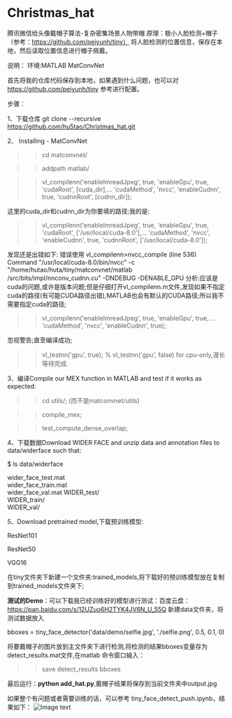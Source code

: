 # Christmas_hat
腾讯微信给头像戴帽子算法-复杂密集场景人物带帽
原理：极小人脸检测+帽子（参考：https://github.com/peiyunh/tiny） 将人脸检测的位置信息，保存在本地，然后读取位置信息进行帽子佩戴。

说明：
  环境:MATLAB MatConvNet
  
  首先将我的仓库代码保存到本地，如果遇到什么问题，也可以对 https://github.com/peiyunh/tiny 参考进行配置。

步骤：

1、下载仓库 git clone --recursive https://github.com/hu5tao/Christmas_hat.git

2、 Installing - MatConvNet 
  >>cd matconvnet/
  
  >>addpath matlab/

  >>vl_compilenn('enableImreadJpeg', true, 'enableGpu', true, 'cudaRoot', [cuda_dir],...
            'cudaMethod', 'nvcc', 'enableCudnn', true, 'cudnnRoot', [cudnn_dir]);
            
  这里的cuda_dir和cudnn_dir为你要填的路径;我的是:
  
  >>vl_compilenn('enableImreadJpeg', true, 'enableGpu', true, 'cudaRoot', ['/usr/local/cuda-8.0'],...
            'cudaMethod', 'nvcc', 'enableCudnn', true, 'cudnnRoot', ['/usr/local/cuda-8.0']);
						
  发现还是出错如下:
    错误使用 vl_compilenn>nvcc_compile (line 536) Command "/usr/local/cuda-8.0/bin/nvcc" -c "/home/hutao/huta/tiny/matconvnet/matlab  /src/bits/impl/nnconv_cudnn.cu" -DNDEBUG -DENABLE_GPU
  分析:应该是cuda的问题,或许是版本问题;但是仔细打开vl_compilenn.m文件,发现如果不指定cuda的路径(有可能CUDA路径出错),MATLAB也会有默认的CUDA路径;所以我不需要指定cuda的路径;
  
  >>vl_compilenn('enableImreadJpeg', true, 'enableGpu', true, ...
            'cudaMethod', 'nvcc', 'enableCudnn', true);
	    
  忽视警告;直至编译成功;

  >> vl_testnn('gpu', true);  % vl_testnn('gpu', false) for cpu-only,漫长等待完成.
  
3、编译Compile our MEX function in MATLAB and test if it works as expected:

  >>cd utils/;  (而不是matconvnet/utils)
  
  >> compile_mex;
  
  >> test_compute_dense_overlap;
  
4、下载数据Download WIDER FACE and unzip data and annotation files to data/widerface such that:

  $ ls data/widerface
  
  wider_face_test.mat   
  wider_face_train.mat    
  wider_face_val.mat
  WIDER_test/          
  WIDER_train/            
  WIDER_val/
  
5、Download pretrained model,下载预训练模型:

  ResNet101
  
  ResNet50
  
  VGG16
  
  在tiny文件夹下新建一个文件夹:trained_models,将下载好的预训练模型放在复制到trained_models文件夹下;
  
**测试的Demo**：可以下载我已经训练好的模型进行测试：百度云盘：https://pan.baidu.com/s/12UZuo6H2TYK4JV6N_U_55Q 新建data文件夹，将测试数据放入
  
  bboxes = tiny_face_detector('data/demo/selfie.jpg', './selfie.png', 0.5, 0.1, 0)

将要戴帽子的图片放到主文件夹下进行检测,将检测的结果bboxes变量存为detect_results.mat文件,在matlab 命令窗口输入：

  >>save detect_results bboxes
  
最后运行：**python add_hat.py**,戴帽子结果将保存到当前文件夹中output.jpg

如果整个有问题或者需要训练的话，可以参考 tiny_face_detect_push.ipynb，结果如下：
![Image text](https://github.com/hu5tao/Christmas_hat/blob/master/output.jpg)

